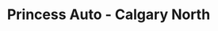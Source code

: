 ---
title: "Princess Auto - Calgary North"
url: /calgary/princess-auto-calgary-north/
shop: Baumarkt
---